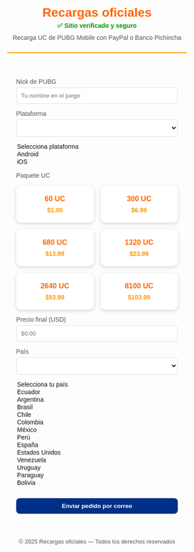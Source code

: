 <html lang="es">
<head>
<meta charset="UTF-8">
<meta name="viewport" content="width=device-width, initial-scale=1.0">
<title>Recargas oficiales — UC PUBG Mobile</title>
<style>
:root {
  --primary:#ff6600;
  --accent:#ff9900;
  --bg:#fdfdfd;
  --card-bg:#ffffff;
  --text:#111;
  --muted:#555;
  --btn:#003087;
}
*{box-sizing:border-box;}
body{margin:0;font-family:'Poppins',sans-serif;background:var(--bg);color:var(--text);}
header{padding:25px 10px;text-align:center;border-bottom:2px solid var(--accent);}
header h1{font-size:28px;margin:0;color:var(--primary);}
header p{margin:5px 0 0;color:var(--muted);}
main{max-width:1000px;margin:30px auto;padding:0 20px;}
label{display:block;margin-top:10px;font-size:14px;color:var(--muted);}
input,select{width:100%;margin-top:5px;padding:10px;border-radius:6px;border:1px solid #ddd;background:#fff;color:#111;}
.btn{margin-top:12px;background:var(--btn);color:#fff;padding:10px 14px;border:none;border-radius:8px;cursor:pointer;font-weight:600;transition:background .2s;width:100%;}
.btn:hover{background:#002060;}
.cards{display:grid;grid-template-columns:repeat(auto-fit,minmax(140px,1fr));gap:15px;margin-top:15px;}
.card{background:var(--card-bg);border-radius:12px;padding:20px;text-align:center;box-shadow:0 3px 8px rgba(0,0,0,0.15);cursor:pointer;transition:transform 0.2s,box-shadow 0.2s;}
.card:hover{transform:translateY(-5px);box-shadow:0 8px 20px rgba(0,0,0,0.3);}
.card h3{margin:0;color:var(--primary);}
.card p{margin:8px 0 0;font-weight:700;color:var(--accent);}
.payment-methods{display:none;margin-top:15px;}
.payment-method{padding:10px;border:1px solid #ddd;border-radius:8px;margin-top:8px;background:#fafafa;}
.payment-method strong{color:var(--primary);}
.verified{color:#009900;font-weight:700;font-size:14px;margin-bottom:10px;}
footer{text-align:center;margin-top:40px;padding:15px;color:var(--muted);font-size:13px;}
</style>
</head>
<body>
<header>
  <h1>Recargas oficiales</h1>
  <p class="verified">✅ Sitio verificado y seguro</p>
  <p>Recarga UC de PUBG Mobile con PayPal o Banco Pichincha</p>
</header>

<main>
<form id="order-form">
<label>Nick de PUBG</label>
<input type="text" id="nick" required placeholder="Tu nombre en el juego">

<label>Plataforma</label>
<select id="platform" required>
<option value="">Selecciona plataforma</option>
<option value="Android">Android</option>
<option value="iOS">iOS</option>
</select>

<label>Paquete UC</label>
<div class="cards">
  <div class="card" data-uc="60" data-price="1.00"><h3>60 UC</h3><p>$1.00</p></div>
  <div class="card" data-uc="300" data-price="6.99"><h3>300 UC</h3><p>$6.99</p></div>
  <div class="card" data-uc="680" data-price="13.99"><h3>680 UC</h3><p>$13.99</p></div>
  <div class="card" data-uc="1320" data-price="23.99"><h3>1320 UC</h3><p>$23.99</p></div>
  <div class="card" data-uc="2640" data-price="53.99"><h3>2640 UC</h3><p>$53.99</p></div>
  <div class="card" data-uc="8100" data-price="103.99"><h3>8100 UC</h3><p>$103.99</p></div>
</div>

<label>Precio final (USD)</label>
<input type="text" id="price" readonly placeholder="$0.00">

<label>País</label>
<select id="country" required>
  <option value="">Selecciona tu país</option>
  <option value="Ecuador">Ecuador</option>
  <option value="Argentina">Argentina</option>
  <option value="Brasil">Brasil</option>
  <option value="Chile">Chile</option>
  <option value="Colombia">Colombia</option>
  <option value="México">México</option>
  <option value="Perú">Perú</option>
  <option value="España">España</option>
  <option value="Estados Unidos">Estados Unidos</option>
  <option value="Venezuela">Venezuela</option>
  <option value="Uruguay">Uruguay</option>
  <option value="Paraguay">Paraguay</option>
  <option value="Bolivia">Bolivia</option>
</select>

<div class="payment-methods" id="payment-methods">
  <div class="payment-method" id="paypal-method">
    🌐 PayPal / Tarjeta de débito: 
    <a id="paypal-link" href="https://www.paypal.me/Ismewel" target="_blank">Pagar con PayPal o tarjeta de débito</a>
  </div>
  <div class="payment-method" id="bank-method">
    💳 Banco Pichincha (solo Ecuador): <strong>2212896512</strong>
  </div>
</div>

<button class="btn" type="submit">Enviar pedido por correo</button>
</form>
</main>

<footer>© 2025 Recargas oficiales — Todos los derechos reservados</footer>

<script>
document.addEventListener('DOMContentLoaded', () => {
  const cards = document.querySelectorAll('.card');
  const priceInput = document.getElementById('price');
  const paypalLink = document.getElementById('paypal-link');
  const paymentMethods = document.getElementById('payment-methods');

  cards.forEach(card=>{
    card.addEventListener('click',()=>{
      cards.forEach(c=>c.style.border="none");
      card.style.border="2px solid var(--primary)";
      const price = card.dataset.price;
      const uc = card.dataset.uc;
      priceInput.value = `$${price}`;
      paypalLink.href = `https://www.paypal.me/Ismewel/${price}`;
      paymentMethods.style.display = 'block';
    });
  });

  document.getElementById('order-form').addEventListener('submit', e=>{
    e.preventDefault();
    const nick = document.getElementById('nick').value;
    const platform = document.getElementById('platform').value;
    const price = document.getElementById('price').value;
    const country = document.getElementById('country').value;

    const mailto = `mailto:aroontigre@gmail.com?subject=Pedido UC PUBG (${nick})&body=Nick: ${nick}%0APlataforma: ${platform}%0APaís: ${country}%0APrecio: ${price}`;
    window.location.href = mailto;
  });
});
</script>
</body>
</html>
